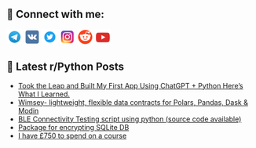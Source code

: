 ## 🔎 Connect with me:
[<img src="https://github.com/bullbesh/bullbesh/blob/main/images/Telegram.png" width="32" height="32" />](https://t.me/bullbesh)
[<img src="https://github.com/bullbesh/bullbesh/blob/main/images/VK.png" width="32" height="32" />](https://vk.com/bullbesh)
[<img src="https://github.com/bullbesh/bullbesh/blob/main/images/Twitter.png" width="32" height="32" />](https://twitter.com/bullbesh1)
[<img src="https://github.com/bullbesh/bullbesh/blob/main/images/Instagram.png" width="32" height="32" />](https://www.instagram.com/bullbesh)
[<img src="https://github.com/bullbesh/bullbesh/blob/main/images/Reddit.png" width="32" height="32" />](https://www.reddit.com/user/bullbesh)
[<img src="https://github.com/bullbesh/bullbesh/blob/main/images/YouTube.png" width="32" height="32" />](https://www.youtube.com/channel/UCtfjRs6uzgq5mfm8S06WTcg)

## 📕 Latest r/Python Posts
<!-- BLOG-POST-LIST:START -->
- [Took the Leap and Built My First App Using ChatGPT + Python Here’s What I Learned.](https://www.reddit.com/r/Python/comments/1gfjx7d/took_the_leap_and_built_my_first_app_using/)
- [Wimsey- lightweight, flexible data contracts for Polars, Pandas, Dask &amp; Modin](https://www.reddit.com/r/Python/comments/1gfju1e/wimsey_lightweight_flexible_data_contracts_for/)
- [BLE Connectivity Testing script using python &lpar;source code available&rpar;](https://www.reddit.com/r/Python/comments/1gfjila/ble_connectivity_testing_script_using_python/)
- [Package for encrypting SQLite DB](https://www.reddit.com/r/Python/comments/1gfj3cg/package_for_encrypting_sqlite_db/)
- [I have £750 to spend on a course](https://www.reddit.com/r/Python/comments/1gfi7gv/i_have_750_to_spend_on_a_course/)
<!-- BLOG-POST-LIST:END -->
